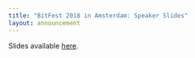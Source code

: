 ```yaml
---
title: "BitFest 2018 in Amsterdam: Speaker Slides"
layout: announcement
---
```


Slides available [here](https://github.com/bitshares-foundation/bitfest.in/tree/master/_amsterdam2018/speakers).
